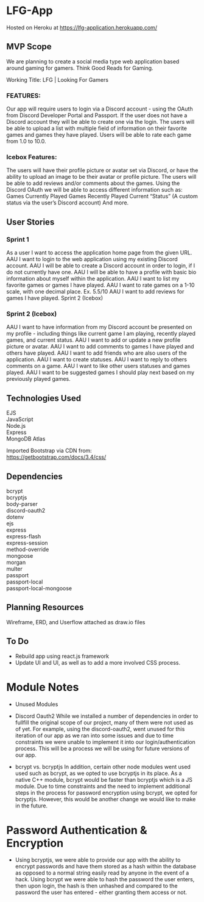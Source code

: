 # LFG-App

Hosted on Heroku at https://lfg-application.herokuapp.com/


## MVP Scope

We are planning to create a social media type web application based around gaming for gamers. Think Good Reads for Gaming.

Working Title: LFG | Looking For Gamers

### FEATURES:
Our app will require users to login via a Discord account - using the OAuth from Discord Developer Portal and Passport. 
If the user does not have a Discord account they will be able to create one via the login.
The users will be able to upload a list with multiple field of information on their favorite games and games they have played.
Users will be able to rate each game from 1.0 to 10.0.

### Icebox Features:
The users will have their profile picture or avatar set via Discord, or have the ability to upload an image to be their avatar or profile picture.
The users will be able to add reviews and/or comments about the games.
Using the Discord OAuth we will be able to access different information such as:
Games Currently Played
Games Recently Played
Current “Status” (A custom status via the user’s Discord account)
And more.


## User Stories

### Sprint 1
As a user I want to access the application home page from the given URL.
AAU I want to login to the web application using my existing Discord account.
AAU I will be able to create a Discord account in order to login, if I do not currently have one.
AAU I will be able to have a profile with basic bio information about myself within the application. 
AAU I want to list my favorite games or games I have played.
AAU I want to rate games on a 1-10 scale, with one decimal place. Ex. 5.5/10 
AAU I want to add reviews for games I have played.
Sprint 2 (Icebox)

### Sprint 2 (Icebox)
AAU I want to have information from my Discord account be presented on my profile - including things like current game I am playing, recently played games, and current status.
AAU I want to add or update a new profile picture or avatar.
AAU I want to add comments to games I have played and others have played.
AAU I want to add friends who are also users of the application.
AAU I want to create statuses.
AAU I want to reply to others comments on a game.
AAU I want to like other users statuses and games played.
AAU I want to be suggested games I should play next based on my previously played games.

## Technologies Used

EJS   
JavaScript  
Node.js   
Express   
MongoDB Atlas 

Imported Bootstrap via CDN from:  
https://getbootstrap.com/docs/3.4/css/

## Dependencies

bcrypt    
bcryptjs    
body-parser   
discord-oauth2    
dotenv    
ejs   
express   
express-flash   
express-session   
method-override   
mongoose    
morgan    
multer    
passport    
passport-local    
passport-local-mongoose

## Planning Resources

Wireframe, ERD, and Userflow attached as draw.io files

## To Do

* Rebuild app using react.js framework
* Update UI and UI, as well as to add a more involved CSS process.

# Module Notes
* Unused Modules
- Discord Oauth2
While we installed a number of dependencies in order to fullfill the original scope of our project, many of them were not used as of yet. For example, using the discord-oauth2, went unused for this iteration of our app as we ran into some issues and due to time constraints we were unable to implement it into our login/authentication process. This will be a process we will be using for future versions of our app.

- bcrypt vs. bcryptjs
In addition, certain other node modules went used used such as bcrypt, as we opted to use bcryptjs in its place. As a native C++ module, bcrypt would be faster than bcryptjs which is a JS module. Due to time constraints and the need to implement additional steps in the process for password encryption using bcrypt, we opted for bcryptjs. However, this would be another change we would like to make in the future. 

# Password Authentication & Encryption
- Using bcryptjs, we were able to provide our app with the ability to encrypt passwords and have them stored as a hash within the database as opposed to a normal string easily read by anyone in the event of a hack. Using bcrypt we were able to hash the password the user enters, then upon login, the hash is then unhashed and compared to the password the user has entered - either granting them access or not.


